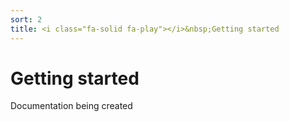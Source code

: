 ```yaml
---
sort: 2
title: <i class="fa-solid fa-play"></i>&nbsp;Getting started
---
```


# Getting started

Documentation being created

